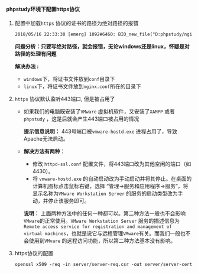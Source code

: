 #### phpstudy环境下配置https协议

1. 配置中加载`https` 协议的证书的路径为绝对路径的报错

   ```html
   2018/05/16 22:33:30 [emerg] 1092#6460: BIO_new_file("D:phpstudy/nginx/ca/server.crt") failed (SSL: error:02001003:system library:fopen:No such process:fopen('D:phpstudy/nginx/ca/server.crt','r') error:2006D080:BIO routines:BIO_new_file:no such file)
   ```

   __问题分析：只要写绝对路径，就会报错，无论windows还是linux，怀疑是对路径的处理有问题__ 

   __解决办法 :__  

   * `windows`下，将证书文件放到`conf`目录下
   * `linux`下，将证书文件放到`nginx.conf`所在的目录下

2. `https` 协议默认监听443端口, 但是被占用了

   * 如果我们的电脑既安装了`VMware` 虚拟机软件，又安装了`XAMPP` 或者 `phpstudy` ，这是后就会产生443端口被占用的情况

     **提示信息说明：** 443号端口被`vmware-hostd.exe` 进程占用了，导致Apache无法启动。

   * **解决方法有两种**：

     - 修改 `httpd-ssl.conf` 配置文件，将443端口改为其他空闲的端口（如4430）。
     - 将 `vmware-hostd.exe` 的自动启动改为手动启动并将其停止。在桌面的计算机图标点击鼠标右键，选择 “管理→服务和应用程序→服务”，将显示名称为`VMware Workstation Server` 的服务的启动类型改为手动，并停止该服务即可。

     **说明：** 上面两种方法中的任何一种都可以。第二种方法一般也不会影响`VMware`的正常使用。`VMware Workstation Server`  服务的描述信息为`Remote access service for registration and management of virtual machines`，也就是说它与远程管理`VMware`有关。而我们一般也不会使用到`VMvare` 的远程访问功能，所以第二种方法基本没有影响。

3. https协议的配置

   ```html
   openssl x509 -req -in server/server-req.csr -out server/server-cert.pem -signkey  server/server-key.pem -CA ca/ca-cert.pem -CAkey ca/ca-key.pem -CAcreateserial -days 3650
   ```

   ​

   ​

   ​